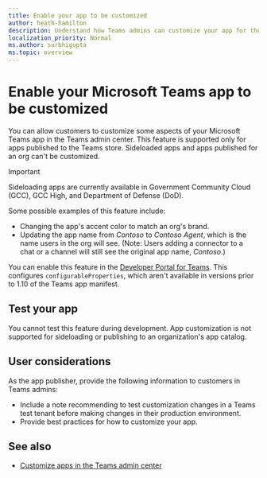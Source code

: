 ```yaml
---
title: Enable your app to be customized
author: heath-hamilton
description: Understand how Teams admins can customize your app for their org.
localization_priority: Normal
ms.author: surbhigupta
ms.topic: overview
---
```

# Enable your Microsoft Teams app to be customized

You can allow customers to customize some aspects of your Microsoft Teams app in the Teams admin center. This feature is supported only for apps published to the Teams store. Sideloaded apps and apps published for an org can't be customized.

> [!IMPORTANT]
> Sideloading apps are currently available in Government Community Cloud (GCC), GCC High, and Department of Defense (DoD).

Some possible examples of this feature include:

* Changing the app's accent color to match an org's brand.
* Updating the app name from *Contoso* to *Contoso Agent*, which is the name users in the org will see. (Note: Users adding a connector to a chat or a channel will still see the original app name, *Contoso*.)

You can enable this feature in the [Developer Portal for Teams](https://dev.teams.microsoft.com/home). This configures `configurableProperties`, which aren't available in versions prior to 1.10 of the Teams app manifest.

## Test your app

You cannot test this feature during development. App customization is not supported for sideloading or publishing to an organization's app catalog.

## User considerations

As the app publisher, provide the following information to customers in Teams admins:
* Include a note recommending to test customization changes in a Teams test tenant before making changes in their production environment. 
* Provide best practices for how to customize your app.

## See also

* [Customize apps in the Teams admin center](/MicrosoftTeams/customize-apps)
